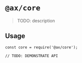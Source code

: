 # `@ax/core`

> TODO: description

## Usage

```
const core = require('@ax/core');

// TODO: DEMONSTRATE API
```
